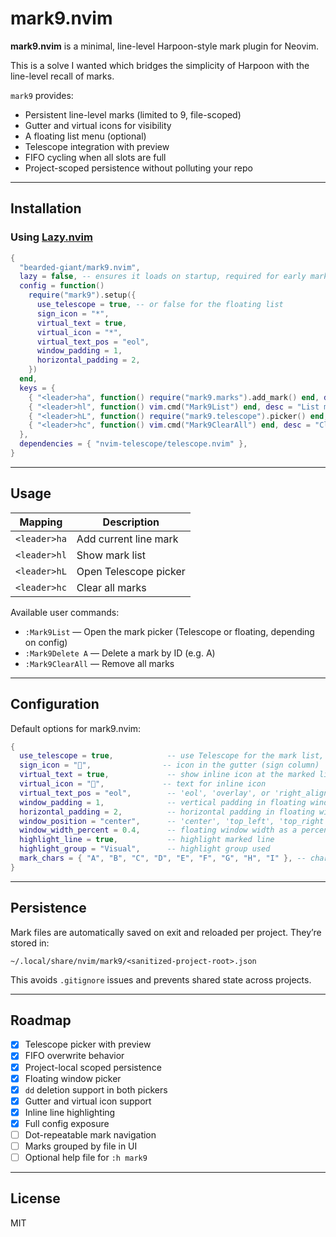 # mark9.nvim

**mark9.nvim** is a minimal, line-level Harpoon-style mark plugin for Neovim.

This is a solve I wanted which bridges the simplicity of Harpoon with the line-level recall of marks.

`mark9` provides:

- Persistent line-level marks (limited to 9, file-scoped)
- Gutter and virtual icons for visibility
- A floating list menu (optional)
- Telescope integration with preview
- FIFO cycling when all slots are full
- Project-scoped persistence without polluting your repo

---

## Installation

### Using [Lazy.nvim](https://github.com/folke/lazy.nvim)

```lua
{
  "bearded-giant/mark9.nvim",
  lazy = false, -- ensures it loads on startup, required for early mark access
  config = function()
    require("mark9").setup({
      use_telescope = true, -- or false for the floating list
      sign_icon = "*",
      virtual_text = true,
      virtual_icon = "*",
      virtual_text_pos = "eol",
      window_padding = 1,
      horizontal_padding = 2,
    })
  end,
  keys = {
    { "<leader>ha", function() require("mark9.marks").add_mark() end, desc = "Add mark" },
    { "<leader>hl", function() vim.cmd("Mark9List") end, desc = "List marks" },
    { "<leader>hL", function() require("mark9.telescope").picker() end, desc = "Telescope picker" },
    { "<leader>hc", function() vim.cmd("Mark9ClearAll") end, desc = "Clear all marks" },
  },
  dependencies = { "nvim-telescope/telescope.nvim" },
}
```

---

## Usage

| Mapping      | Description           |
| ------------ | --------------------- |
| `<leader>ha` | Add current line mark |
| `<leader>hl` | Show mark list        |
| `<leader>hL` | Open Telescope picker |
| `<leader>hc` | Clear all marks       |

Available user commands:

- `:Mark9List` — Open the mark picker (Telescope or floating, depending on config)
- `:Mark9Delete A` — Delete a mark by ID (e.g. A)
- `:Mark9ClearAll` — Remove all marks

---

## Configuration

Default options for mark9.nvim:

```lua
{
  use_telescope = true,            -- use Telescope for the mark list, fallback to floating window
  sign_icon = "📌",                -- icon in the gutter (sign column)
  virtual_text = true,             -- show inline icon at the marked line
  virtual_icon = "🔖",             -- text for inline icon
  virtual_text_pos = "eol",        -- 'eol', 'overlay', or 'right_align'
  window_padding = 1,              -- vertical padding in floating window
  horizontal_padding = 2,          -- horizontal padding in floating window
  window_position = "center",      -- 'center', 'top_left', 'top_right', 'bottom_left', 'bottom_right'
  window_width_percent = 0.4,      -- floating window width as a percent of editor width
  highlight_line = true,           -- highlight marked line
  highlight_group = "Visual",      -- highlight group used
  mark_chars = { "A", "B", "C", "D", "E", "F", "G", "H", "I" }, -- characters to use
}
```

---

## Persistence

Mark files are automatically saved on exit and reloaded per project.
They’re stored in:

```
~/.local/share/nvim/mark9/<sanitized-project-root>.json
```

This avoids `.gitignore` issues and prevents shared state across projects.

---

## Roadmap

- [x] Telescope picker with preview
- [x] FIFO overwrite behavior
- [x] Project-local scoped persistence
- [x] Floating window picker
- [x] `dd` deletion support in both pickers
- [x] Gutter and virtual icon support
- [x] Inline line highlighting
- [x] Full config exposure
- [ ] Dot-repeatable mark navigation
- [ ] Marks grouped by file in UI
- [ ] Optional help file for `:h mark9`

---

## License

MIT

